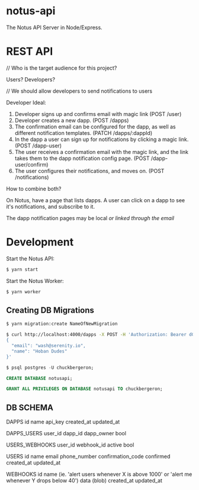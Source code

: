 # notus-api
The Notus API Server in Node/Express.

# REST API

// Who is the target audience for this project?

Users?
Developers?

// We should allow developers to send notifications to users

Developer Ideal:

1. Developer signs up and confirms email with magic link
(POST /user)
2. Developer creates a new dapp.
(POST /dapps)
2. The confirmation email can be configured for the dapp, as well as different notification templates.
(PATCH /dapps/:dappId)
3. In the dapp a user can sign up for notifications by clicking a magic link.
(POST /dapp-user)
4. The user receives a confirmation email with the magic link, and the link takes them to the dapp notification config page.
(POST /dapp-user/confirm)
5. The user configures their notifications, and moves on.
(POST /notifications)

How to combine both?

On Notus, have a page that lists dapps.  A user can click on a dapp to see it's notifications, and subscribe to it.

The dapp notification pages may be local *or linked through the email*

# Development

Start the Notus API:

```sh
$ yarn start
```

Start the Notus Worker:

```sh
$ yarn worker
```

## Creating DB Migrations

```sh
$ yarn migration:create NameOfNewMigration
```

```sh
$ curl http://localhost:4000/dapps -X POST -H 'Authorization: Bearer dG9rOjIwMDU4MmRkXzMzZDFfNDkyZl85NDViX2Q0ZjZhNDc2OWM0ZDoxOjA=' -H 'Accept: application/json' -H 'Content-Type: application/json' -d '
{
  "email": "wash@serenity.io",
  "name": "Hoban Dudes"
}'
```

```sql
$ psql postgres -U chuckbergeron;

CREATE DATABASE notusapi;

GRANT ALL PRIVILEGES ON DATABASE notusapi TO chuckbergeron;
```

## DB SCHEMA

DAPPS
id
name
api_key
created_at
updated_at

DAPPS_USERS
user_id
dapp_id
dapp_owner bool

USERS_WEBHOOKS
user_id
webhook_id
active bool

USERS
id
name
email
phone_number
confirmation_code
confirmed
created_at
updated_at

WEBHOOKS
id
name (ie. 'alert users whenever X is above 1000' or 'alert me whenever Y drops below 40')
data (blob)
created_at
updated_at
